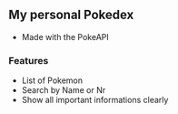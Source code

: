 ## My personal Pokedex 

- Made with the PokeAPI


### Features

- List of Pokemon
- Search by Name or Nr
- Show all important informations clearly